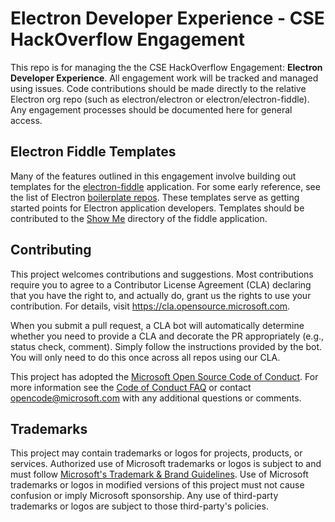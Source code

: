 # Electron Developer Experience - CSE HackOverflow Engagement

This repo is for managing the the CSE HackOverflow Engagement: **Electron Developer Experience**. All engagement work will be tracked and managed using issues. Code contributions should be made directly to the relative Electron org repo (such as electron/electron or electron/electron-fiddle). Any engagement processes should be documented here for general access.

## Electron Fiddle Templates

Many of the features outlined in this engagement involve building out templates for the [electron-fiddle](https://www.electronjs.org/fiddle) application. For some early reference, see the list of Electron [boilerplate repos](https://www.electronjs.org/community#boilerplates). These templates serve as getting started points for Electron application developers. Templates should be contributed to the [Show Me](https://github.com/electron/fiddle/tree/master/static/show-me) directory of the fiddle application.

## Contributing

This project welcomes contributions and suggestions.  Most contributions require you to agree to a
Contributor License Agreement (CLA) declaring that you have the right to, and actually do, grant us
the rights to use your contribution. For details, visit https://cla.opensource.microsoft.com.

When you submit a pull request, a CLA bot will automatically determine whether you need to provide
a CLA and decorate the PR appropriately (e.g., status check, comment). Simply follow the instructions
provided by the bot. You will only need to do this once across all repos using our CLA.

This project has adopted the [Microsoft Open Source Code of Conduct](https://opensource.microsoft.com/codeofconduct/).
For more information see the [Code of Conduct FAQ](https://opensource.microsoft.com/codeofconduct/faq/) or
contact [opencode@microsoft.com](mailto:opencode@microsoft.com) with any additional questions or comments.

## Trademarks

This project may contain trademarks or logos for projects, products, or services. Authorized use of Microsoft 
trademarks or logos is subject to and must follow 
[Microsoft's Trademark & Brand Guidelines](https://www.microsoft.com/en-us/legal/intellectualproperty/trademarks/usage/general).
Use of Microsoft trademarks or logos in modified versions of this project must not cause confusion or imply Microsoft sponsorship.
Any use of third-party trademarks or logos are subject to those third-party's policies.

